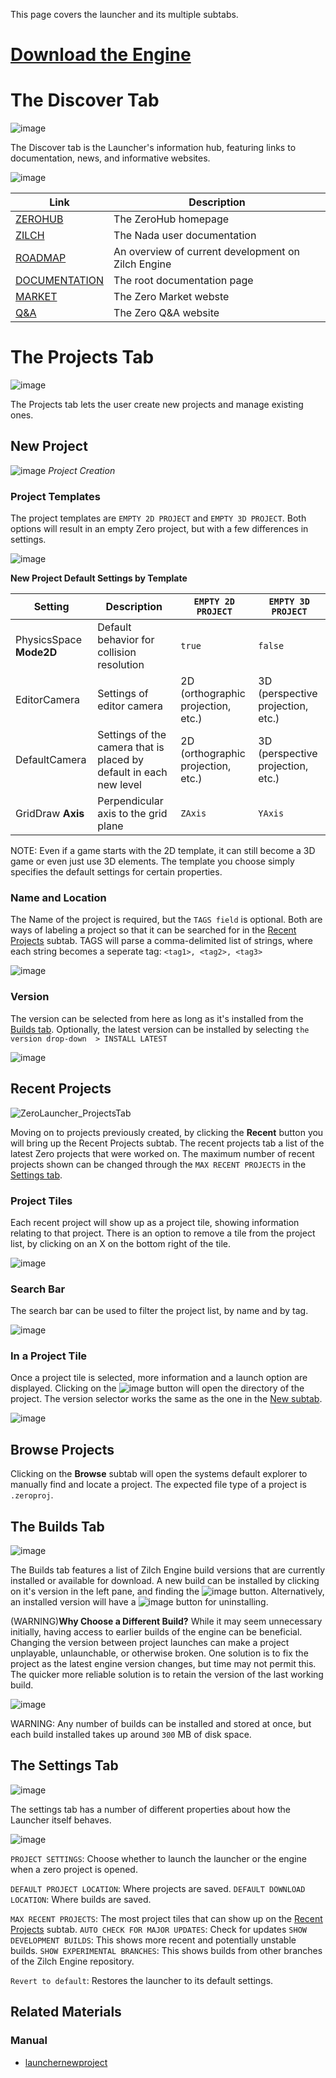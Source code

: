 This page covers the launcher and its multiple subtabs.

 #  [Download the Engine](http://download.zeroengine.io )

 # The Discover Tab


![image](https://raw.githubusercontent.com/ZilchEngine/ZilchFiles/master/doc_files/47808.png)

The Discover tab is the Launcher's information hub, featuring links to documentation, news, and informative websites.



![image](https://raw.githubusercontent.com/ZilchEngine/ZilchFiles/master/doc_files/47822.png)


| Link | Description |
| -- | -- |
| [ZEROHUB](https://dev.zeroengine.io/) | The ZeroHub homepage |
| [ZILCH](https://github.com/ZilchEngine/ZilchDocs/blob/master/zilch_editor_documentation/zeromanual/nada_in_zero.markdown) | The Nada user documentation |
| [ROADMAP](https://dev.zeroengine.io/project/board/52/) | An overview of current development on Zilch Engine |
| [DOCUMENTATION](https://github.com/ZilchEngine/ZilchDocs/blob/master.markdown) | The root documentation page |
| [MARKET](https://market.zeroengine.io/) | The Zero Market webste |
| [Q&A](https://ask.zeroengine.io/) | The Zero Q&A website |

 # The Projects Tab


![image](https://raw.githubusercontent.com/ZilchEngine/ZilchFiles/master/doc_files/47829.png)

The Projects tab lets the user create new projects and manage existing ones.

 ## New Project


![image](https://raw.githubusercontent.com/ZilchEngine/ZilchFiles/master/doc_files/47798.png) *Project Creation*

 ### Project Templates
The project templates are `EMPTY 2D PROJECT` and `EMPTY 3D PROJECT`. Both options will result in an empty Zero project, but with a few differences in settings.


![image](https://raw.githubusercontent.com/ZilchEngine/ZilchFiles/master/doc_files/47778.png)


**New Project Default Settings by Template**

| **Setting**  | **Description** | `EMPTY 2D PROJECT` | `EMPTY 3D PROJECT` |
|--------------|-----------------|----------------------|----------------------|
| PhysicsSpace **Mode2D** | Default behavior for collision resolution | `true` | `false` |
| EditorCamera | Settings of editor camera | 2D (orthographic projection, etc.) | 3D (perspective projection, etc.) |
| DefaultCamera | Settings of the camera that is placed by default in each new level | 2D (orthographic projection, etc.) | 3D (perspective projection, etc.) |
| GridDraw **Axis** | Perpendicular axis to the grid plane | `ZAxis` | `YAxis` |

NOTE: Even if a game starts with the 2D template, it can still become a 3D game or even just use 3D elements.  The template you choose simply specifies the default settings for certain properties.

 ### Name and Location
The Name  of the project is required, but the `TAGS field` is optional.  Both are ways of labeling a project so that it can be searched for in the [Recent Projects](https://github.com/ZilchEngine/ZilchDocs/blob/master/zilch_editor_documentation/zeromanual/editor/launcher.markdown#recent-projects) subtab.  TAGS  will parse a comma-delimited list of strings, where each string becomes a seperate tag: `<tag1>, <tag2>, <tag3>`


![image](https://raw.githubusercontent.com/ZilchEngine/ZilchFiles/master/doc_files/47800.png)


 ### Version
The version can be selected from here as long as it's installed from the [Builds tab](https://github.com/ZilchEngine/ZilchDocs/blob/master/zilch_editor_documentation/zeromanual/editor/launcher.markdown#the-builds-tab).  Optionally, the latest version can be installed by selecting `the version drop-down  > INSTALL LATEST`


![image](https://raw.githubusercontent.com/ZilchEngine/ZilchFiles/master/doc_files/47796.png)


 ## Recent Projects


![ZeroLauncher_ProjectsTab](https://raw.githubusercontent.com/ZilchEngine/ZilchFiles/master/doc_files/47866.gif)


Moving on to projects previously created, by clicking the **Recent** button you will bring up the Recent Projects subtab.
The recent projects tab a list of the latest Zero projects that were worked on.  The maximum number of recent projects shown can be changed through the `MAX RECENT PROJECTS` in the [Settings tab](https://github.com/ZilchEngine/ZilchDocs/blob/master/zilch_editor_documentation/zeromanual/editor/launcher.markdown#the-settings-tab).

 ### Project Tiles
Each recent project will show up as a project tile, showing information relating to that project.  There is an option to remove a tile from the project list, by clicking on an X on the bottom right of the tile.


![image](https://raw.githubusercontent.com/ZilchEngine/ZilchFiles/master/doc_files/47870.png)


 ### Search Bar
The search bar can be used to filter the project list, by name and by tag.


![image](https://raw.githubusercontent.com/ZilchEngine/ZilchFiles/master/doc_files/47872.png)


 ### In a Project Tile
Once a project tile is selected, more information and a launch option are displayed.  Clicking on the ![image](https://raw.githubusercontent.com/ZilchEngine/ZilchFiles/master/doc_files/47881.png) button will open the directory of the project.  The version selector works the same as the one in the [New subtab](https://github.com/ZilchEngine/ZilchDocs/blob/master/zilch_editor_documentation/zeromanual/editor/launcher.markdown#new-project).


![image](https://raw.githubusercontent.com/ZilchEngine/ZilchFiles/master/doc_files/47879.png)


 ## Browse Projects
Clicking on the **Browse** subtab will open the systems default explorer to manually find and locate a project.  The expected file type of a project is `.zeroproj`.

 ## The Builds Tab


![image](https://raw.githubusercontent.com/ZilchEngine/ZilchFiles/master/doc_files/47891.png)


The Builds tab features a list of Zilch Engine build versions that are currently installed or available for download.  A new build can be installed by clicking on it's version in the left pane, and finding the ![image](https://raw.githubusercontent.com/ZilchEngine/ZilchFiles/master/doc_files/47885.png) button.  Alternatively, an installed version will have a ![image](https://raw.githubusercontent.com/ZilchEngine/ZilchFiles/master/doc_files/47889.png) button for uninstalling.

(WARNING)**Why Choose a Different Build?**
While it may seem unnecessary initially, having access to earlier builds of the engine can be beneficial.  Changing the version between project launches can make a project unplayable, unlaunchable, or otherwise broken.  One solution is to fix the project as the latest engine version changes, but time may not permit this.  The quicker more reliable solution is to retain the version of the last working build.



![image](https://raw.githubusercontent.com/ZilchEngine/ZilchFiles/master/doc_files/47883.png)


WARNING:
Any number of builds can be installed and stored at once, but each build installed takes up around `300` MB of disk space.

 ## The Settings Tab


![image](https://raw.githubusercontent.com/ZilchEngine/ZilchFiles/master/doc_files/47893.png)


The settings tab has a number of different properties about how the Launcher itself behaves.



![image](https://raw.githubusercontent.com/ZilchEngine/ZilchFiles/master/doc_files/47897.png)


`PROJECT SETTINGS`: Choose whether to launch the launcher or the engine when a zero project is opened.

`DEFAULT PROJECT LOCATION`: Where projects are saved.
`DEFAULT DOWNLOAD LOCATION`: Where builds are saved.

`MAX RECENT PROJECTS`: The most project tiles that can show up on the [Recent Projects](https://github.com/ZilchEngine/ZilchDocs/blob/master/zilch_editor_documentation/zeromanual/editor/launcher.markdown#recent-projects) subtab.
`AUTO CHECK FOR MAJOR UPDATES`:  Check for updates
`SHOW DEVELOPMENT BUILDS`: This shows more recent and potentially unstable builds.
`SHOW EXPERIMENTAL BRANCHES`:  This shows builds from other branches of the Zilch Engine repository.

`Revert to default`:  Restores the launcher to its default settings.

 ## Related Materials
 ### Manual
- [launchernewproject](https://github.com/ZilchEngine/ZilchDocs/blob/master/zilch_editor_documentation/zeromanual/editor/editorcommands/launchernewproject.markdown) 

 
